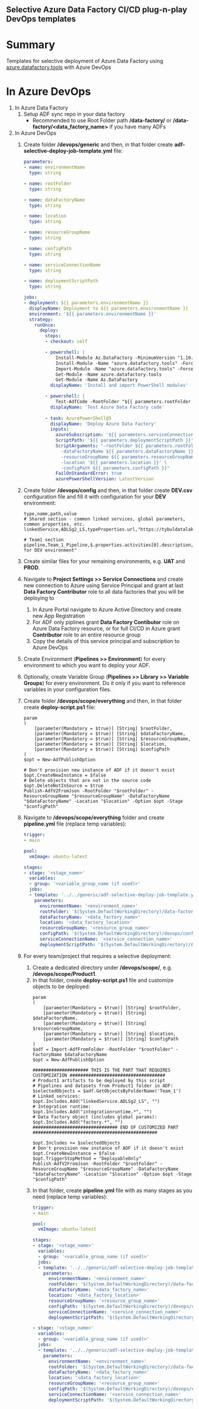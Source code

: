 ## Selective Azure Data Factory CI/CD plug-n-play DevOps templates

# Summary
Templates for selective deployment of Azure Data Factory using [azure.datafactory.tools](https://github.com/Azure-Player/azure.datafactory.tools) with Azure DevOps

# In Azure DevOps

1. In Azure Data Factory
    1. Setup ADF sync repo in your data factory
       - Recommended to use Root Folder path **/data-factory/** or **/data-factory/<data_factory_name>** if you have many ADFs
2. In Azure DevOps
    1. Create folder **/devops/generic** and then, in that folder create **adf-selective-deploy-job-template.yml** file:
        
        ```YAML
        parameters:
        - name: environmentName 
          type: string 

        - name: rootFolder 
          type: string 

        - name: dataFactoryName 
          type: string 

        - name: location 
          type: string

        - name: resourceGroupName 
          type: string

        - name: configPath 
          type: string

        - name: serviceConnectionName 
          type: string 

        - name: deploymentScriptPath 
          type: string 

        jobs:
        - deployment: ${{ parameters.environmentName }}
          displayName: Deployment to ${{ parameters.environmentName }}
          environment: '${{ parameters.environmentName }}'
          strategy:
            runOnce:
              deploy:
                steps:
                - checkout: self 

                - powershell: |
                    Install-Module Az.DataFactory -MinimumVersion "1.10.0" -Force
                    Install-Module -Name "azure.datafactory.tools" -Force
                    Import-Module -Name "azure.datafactory.tools" -Force
                    Get-Module -Name azure.datafactory.tools
                    Get-Module -Name Az.DataFactory
                  displayName: 'Install and import PowerShell modules'

                - powershell: |
                    Test-AdfCode -RootFolder "${{ parameters.rootFolder }}"
                  displayName: 'Test Azure Data Factory code'
                
                - task: AzurePowerShell@5
                  displayName: 'Deploy Azure Data Factory'
                  inputs:
                    azureSubscription: '${{ parameters.serviceConnectionName }}'
                    ScriptPath: '${{ parameters.deploymentScriptPath }}'
                    ScriptArguments: "-rootFolder ${{ parameters.rootFolder }} \
                      -dataFactoryName ${{ parameters.dataFactoryName }} \
                      -resourceGroupName ${{ parameters.resourceGroupName }} \
                      -location '${{ parameters.location }}' \
                      -configPath ${{ parameters.configPath }}"        
                    FailOnStandardError: true
                    azurePowerShellVersion: LatestVersion
        ```
    1. Create folder **/devops/config** and then, in that folder create **DEV.csv** configuration file and fill it with configuration for your **DEV** environment:
        ```CSV
        type,name,path,value
        # Shared section - common linked services, global parameters, common properties, etc.
        linkedService,ADLSg2_LS,typeProperties.url,"https://tybuldatalakedemo.dfs.core.windows.net/"

        # Team1 section
        pipeline,Team_1_Pipeline,$.properties.activities[0].description,"Description for DEV environment"
        ```
    1. Create similar files for your remaining environments, e.g. **UAT** and **PROD**.
    1. Navigate to **Project Settings >> Service Connections** and create new connection to Azure using Service Principal and grant at last **Data Factory Contributor** role to all data factories that you will be deploying to

          1. In Azure Portal navigate to Azure Active Directory and create new App Registration
          1. For ADF only piplines grant **Data Factory Contibutor** role on Azure Data Factory resource, or for full CI/CD in Azure grant **Contributor** role to an entire resource group
          1. Copy the details of this service principal and subscription to Azure DevOps
    1. Create Environment (**Pipelines >> Environment**) for every environment to which you want to deploy your ADF.
    1. Optionally, create Variable Group (**Pipelines >> Library >> Variable Groups**) for every environment. Do it only if you want to reference variables in your configuration files.
    1. Create folder **/devops/scope/everything** and then, in that folder create **deploy-script.ps1** file:
        ```PS
        param
        (
            [parameter(Mandatory = $true)] [String] $rootFolder,
            [parameter(Mandatory = $true)] [String] $dataFactoryName,
            [parameter(Mandatory = $true)] [String] $resourceGroupName,
            [parameter(Mandatory = $true)] [String] $location,
            [parameter(Mandatory = $true)] [String] $configPath
        )
        $opt = New-AdfPublishOption

        # Don't provision new instance of ADF if it doesn't exist
        $opt.CreateNewInstance = $false
        # Delete objects that are not in the source code
        $opt.DeleteNotInSource = $true
        Publish-AdfV2FromJson -RootFolder "$rootFolder" -ResourceGroupName "$resourceGroupName" -DataFactoryName "$dataFactoryName" -Location "$location" -Option $opt -Stage "$configPath"
        ```
    1. Navigate to **/devops/scope/everything** folder and create **pipeline.yml** file (replace temp variables):
        ```YAML
        trigger:
        - main

        pool:
          vmImage: ubuntu-latest

        stages:
        - stage: '<stage_name>'
          variables:
          - group: '<variable_group_name (if used)>'
          jobs:
          - template: '../../generic/adf-selective-deploy-job-template.yml'
            parameters:
              environmentName: '<environment_name>'
              rootFolder: '$(System.DefaultWorkingDirectory)/data-factory'
              dataFactoryName: '<data_factory_name>'
              location: '<data_factory_location>'
              resourceGroupName: '<resource_group_name>'
              configPath: '$(System.DefaultWorkingDirectory)/devops/config/DEV.csv'
              serviceConnectionName: '<service_connection_name>'
              deploymentScriptPath: '$(System.DefaultWorkingDirectory)/devops/scope/everything/deploy-script.ps1'
        
        ```
    1. For every team/project that requires a selective deployment:
        1. Create a dedicated directory under **/devops/scope/**, e.g. **/devops/scope/Product1**.
        1. In that folder, create **deploy-script.ps1** file and customize objects to be deployed:
            ```PS
            param
            (
                [parameter(Mandatory = $true)] [String] $rootFolder,
                [parameter(Mandatory = $true)] [String] $dataFactoryName,
                [parameter(Mandatory = $true)] [String] $resourceGroupName,
                [parameter(Mandatory = $true)] [String] $location,
                [parameter(Mandatory = $true)] [String] $configPath
            )
            $adf = Import-AdfFromFolder -RootFolder "$rootFolder" -FactoryName $dataFactoryName
            $opt = New-AdfPublishOption

            ##################### THIS IS THE PART THAT REQUIRES CUSTOMIZATION ####################################
            # Product1 artifacts to be deployed by this script
            # Pipelines and datasets from Product1 folder in ADF:
            $selectedObjects = $adf.GetObjectsByFolderName('Team_1')
            # Linked services:
            $opt.Includes.Add("linkedService.ADLSg2_LS", "")
            # Integration runtime:
            $opt.Includes.Add("integrationruntime.*", "")
            # Data Factory object (includes global params):
            $opt.Includes.Add("factory.*", "")
            ################################ END OF CUSTOMIZED PART ###############################################

            $opt.Includes += $selectedObjects
            # Don't provision new instance of ADF if it doesn't exist
            $opt.CreateNewInstance = $false
            $opt.TriggerStopMethod = "DeployableOnly"
            Publish-AdfV2FromJson -RootFolder "$rootFolder" -ResourceGroupName "$resourceGroupName" -DataFactoryName "$dataFactoryName" -Location "$location" -Option $opt -Stage "$configPath"
            ```
        1. In that folder, create **pipeline.yml** file with as many stages as you need (replace temp variables):
              ```YAML
              trigger:
              - main

              pool:
                vmImage: ubuntu-latest

              stages:
              - stage: '<stage_name>'
                variables:
                - group: '<variable_group_name (if used)>'
                jobs:
                - template: '../../generic/adf-selective-deploy-job-template.yml'
                  parameters:
                    environmentName: '<environment_name>'
                    rootFolder: '$(System.DefaultWorkingDirectory)/data-factory'
                    dataFactoryName: '<data_factory_name>'
                    location: '<data_factory_location>'
                    resourceGroupName: '<resource_group_name>'
                    configPath: '$(System.DefaultWorkingDirectory)/devops/config/DEV.csv'
                    serviceConnectionName: '<service_connection_name>'
                    deploymentScriptPath: '$(System.DefaultWorkingDirectory)/devops/scope/everything/deploy-script.ps1'
              
              - stage: '<stage_name>'
                variables:
                - group: '<variable_group_name (if used)>'
                jobs:
                - template: '../../generic/adf-selective-deploy-job-template.yml'
                  parameters:
                    environmentName: '<environment_name>'
                    rootFolder: '$(System.DefaultWorkingDirectory)/data-factory'
                    dataFactoryName: '<data_factory_name>'
                    location: '<data_factory_location>'
                    resourceGroupName: '<resource_group_name>'
                    configPath: '$(System.DefaultWorkingDirectory)/devops/config/DEV.csv'
                    serviceConnectionName: '<service_connection_name>'
                    deploymentScriptPath: '$(System.DefaultWorkingDirectory)/devops/scope/everything/deploy-script.ps1'
              ```
    

